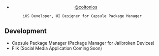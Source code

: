 <div align="center">

- [@coltonios](https://twitter.com/coltonios)

``` 
iOS Developer, UI Designer for Capsule Package Manager
```

</div>

## Development

- Capsule Package Manager (Package Manager for Jailbroken Devices)</br>
- Flik (Social Media Application Coming Soon)</br>

